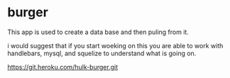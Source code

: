 # burger

This app is used to create a data base and then puling from it.

i would suggest that if you start woeking on this you are able to work with handlebars,
mysql, and squelize to understand what is going on.

https://git.heroku.com/hulk-burger.git

